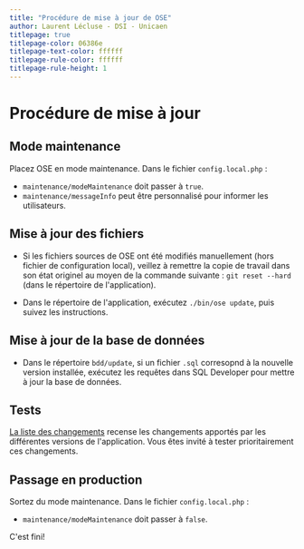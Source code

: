 ```yaml
---
title: "Procédure de mise à jour de OSE"
author: Laurent Lécluse - DSI - Unicaen
titlepage: true
titlepage-color: 06386e
titlepage-text-color: ffffff
titlepage-rule-color: ffffff
titlepage-rule-height: 1
---
```


# Procédure de mise à jour

## Mode maintenance
Placez OSE en mode maintenance. Dans le fichier `config.local.php` :

* `maintenance/modeMaintenance` doit passer à `true`.
* `maintenance/messageInfo` peut être personnalisé pour informer les utilisateurs.

## Mise à jour des fichiers

* Si les fichiers sources de OSE ont été modifiés manuellement (hors fichier de configuration local), veillez à remettre la copie
de travail dans son état originel au moyen de la commande suivante :
`git reset --hard` (dans le répertoire de l'application).

* Dans le répertoire de l'application, exécutez `./bin/ose update`, puis suivez les instructions.

## Mise à jour de la base de données

* Dans le répertoire `bdd/update`, si un fichier `.sql` corresopnd à la nouvelle version installée,
exécutez les requêtes dans SQL Developer pour mettre à jour la base de données.

## Tests

[La liste des changements](https://ose.unicaen.fr/deploiement/changements.html) 
recense les changements apportés par les différentes versions de l'application.
Vous êtes invité à tester prioritairement ces changements.

## Passage en production

Sortez du mode maintenance. Dans le fichier `config.local.php` :

* `maintenance/modeMaintenance` doit passer à `false`.

C'est fini!